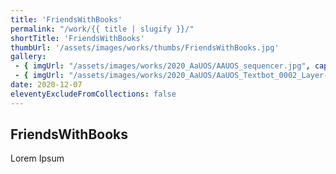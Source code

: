```yaml
---
title: 'FriendsWithBooks'
permalink: "/work/{{ title | slugify }}/"
shortTitle: 'FriendsWithBooks'
thumbUrl: '/assets/images/works/thumbs/FriendsWithBooks.jpg'
gallery:
 - { imgUrl: "/assets/images/works/2020_AaUOS/AAUOS_sequencer.jpg", caption: "" }
 - { imgUrl: "/assets/images/works/2020_AaUOS/AaUOS_Textbot_0002_Layer-20.jpg", caption: "" }
date: 2020-12-07
eleventyExcludeFromCollections: false
---
```



<div class="Grid Grid--gutters Grid--full large-Grid--fit">
  <div class="Grid-cell">
    <div class='headerGroup'>
      <h2>FriendsWithBooks</h2>
      <p>Lorem Ipsum</p>
    </div>
  </div>
</div>